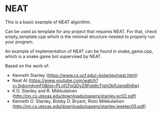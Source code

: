 # NEAT

This is a basic example of NEAT algorithm.

Can be used as template for any project that requires NEAT. For that, check empty_template.cpp which is the minimal structure needed to properly run your program.

An example of implementation of NEAT can be found in snake_game.cpp, which is a snake game bot supervised by NEAT.

Based on the work of:
- Kenneth Stanley (https://www.cs.ucf.edu/~kstanley/neat.html)
- Neat AI (https://www.youtube.com/watch?v=3nbvrrdymF0&list=PLnICFpQDyZRFqjdtcTjshOb1IJqns6h6w)
- K.O. Stanley and R. Miikkulainen (http://nn.cs.utexas.edu/downloads/papers/stanley.ec02.pdf)
- Kenneth O. Stanley, Bobby D. Bryant, Risto Miikkulainen (http://nn.cs.utexas.edu/downloads/papers/stanley.ieeetec05.pdf)
